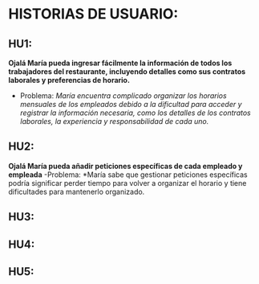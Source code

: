 # HISTORIAS DE USUARIO:

## HU1:
**Ojalá María pueda ingresar fácilmente la información de todos los trabajadores del restaurante, incluyendo detalles como sus contratos laborales y preferencias de horario.**
   - Problema:
*María encuentra complicado organizar los horarios mensuales de los empleados debido a la dificultad para acceder y registrar la información necesaria, como los detalles de los contratos laborales, la experiencia y responsabilidad de cada uno.*

## HU2:
**Ojalá María pueda añadir peticiones específicas de cada empleado y empleada** 
-Problema:
*María sabe que gestionar peticiones específicas podría significar perder tiempo para volver a organizar el horario y tiene dificultades para mantenerlo organizado.

## HU3:

## HU4:

## HU5:
